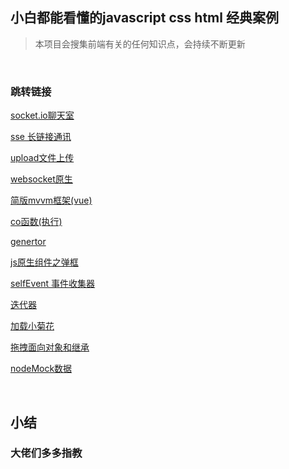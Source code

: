 ## 小白都能看懂的javascript css html 经典案例

> 本项目会搜集前端有关的任何知识点，会持续不断更新

&emsp;

### 跳转链接



[socket.io聊天室](https://github.com/fenglixuelilili/webClassicCases/tree/master/socket.io%E8%81%8A%E5%A4%A9%E5%AE%A4)


[sse 长链接通讯](https://github.com/fenglixuelilili/webClassicCases/tree/master/sse%20%E9%95%BF%E9%93%BE%E6%8E%A5%E9%80%9A%E8%AE%AF)


[upload文件上传](https://github.com/fenglixuelilili/webClassicCases/tree/master/sse%20%E9%95%BF%E9%93%BE%E6%8E%A5%E9%80%9A%E8%AE%AF)


[websocket原生](https://github.com/fenglixuelilili/webClassicCases/tree/master/websocket%E5%8E%9F%E7%94%9F)


[简版mvvm框架(vue)](https://github.com/fenglixuelilili/webClassicCases/tree/master/%E7%AE%80%E7%89%88mvvm%E6%A1%86%E6%9E%B6(vue))


[co函数(执行)](https://github.com/fenglixuelilili/webClassicCases/blob/master/co%E5%87%BD%E6%95%B0(%E6%89%A7%E8%A1%8C).html)


[genertor](https://github.com/fenglixuelilili/webClassicCases/blob/master/genertor.html)


[js原生组件之弹框](https://github.com/fenglixuelilili/webClassicCases/blob/master/js%E5%8E%9F%E7%94%9F%E7%BB%84%E4%BB%B6%E4%B9%8B%E5%BC%B9%E6%A1%86.html)


[selfEvent 事件收集器](https://github.com/fenglixuelilili/webClassicCases/blob/master/selfEvent.js)


[迭代器](https://github.com/fenglixuelilili/webClassicCases/blob/master/%E8%BF%AD%E4%BB%A3%E5%99%A8.html)


[加载小菊花](https://github.com/fenglixuelilili/webClassicCases/blob/master/%E5%8A%A0%E8%BD%BD%E5%B0%8F%E8%8F%8A%E8%8A%B1.html)


[拖拽面向对象和继承](https://github.com/fenglixuelilili/webClassicCases/blob/master/%E6%8B%96%E6%8B%BD%E9%9D%A2%E5%90%91%E5%AF%B9%E8%B1%A1%E5%92%8C%E7%BB%A7%E6%89%BF.html)


[nodeMock数据](https://github.com/fenglixuelilili/-/blob/master/nodeMock%E6%95%B0%E6%8D%AE.js)

&emsp;

## 小结
### 大佬们多多指教
    